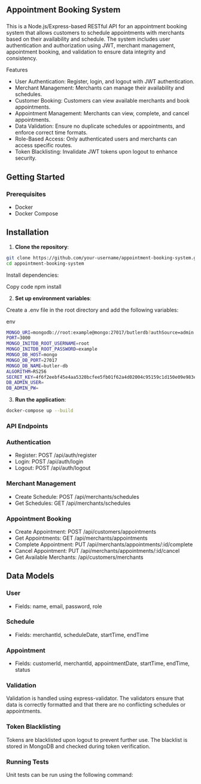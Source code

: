 ## Appointment Booking System

###

This is a Node.js/Express-based RESTful API for an appointment booking system that allows customers to schedule appointments with merchants based on their availability and schedule. The system includes user authentication and authorization using JWT, merchant management, appointment booking, and validation to ensure data integrity and consistency.

Features

- User Authentication: Register, login, and logout with JWT authentication.
- Merchant Management: Merchants can manage their availability and schedules.
- Customer Booking: Customers can view available merchants and book appointments.
- Appointment Management: Merchants can view, complete, and cancel appointments.
- Data Validation: Ensure no duplicate schedules or appointments, and enforce correct time formats.
- Role-Based Access: Only authenticated users and merchants can access specific routes.
- Token Blacklisting: Invalidate JWT tokens upon logout to enhance security.

## Getting Started

### Prerequisites

- Docker
- Docker Compose

## Installation

1. **Clone the repository**:

```bash
git clone https://github.com/your-username/appointment-booking-system.git
cd appointment-booking-system
```

Install dependencies:

Copy code
npm install

2. **Set up environment variables**:

Create a .env file in the root directory and add the following variables:

env

```bash
MONGO_URI=mongodb://root:example@mongo:27017/butlerdb?authSource=admin
PORT=3000
MONGO_INITDB_ROOT_USERNAME=root
MONGO_INITDB_ROOT_PASSWORD=example
MONGO_DB_HOST=mongo
MONGO_DB_PORT=27017
MONGO_DB_NAME=butler-db
ALGORITHM=RS256
SECRET_KEY=4f6f2eebf45e4aa5320bcfee5fb01f62a4d02004c95159c1d150e09e983eb119
DB_ADMIN_USER=
DB_ADMIN_PW=

```

3. **Run the application**:

```bash
docker-compose up --build
```

### API Endpoints

### Authentication

- Register: POST /api/auth/register
- Login: POST /api/auth/login
- Logout: POST /api/auth/logout

### Merchant Management

- Create Schedule: POST /api/merchants/schedules
- Get Schedules: GET /api/merchants/schedules

### Appointment Booking

- Create Appointment: POST /api/customers/appointments
- Get Appointments: GET /api/merchants/appointments
- Complete Appointment: PUT /api/merchants/appointments/:id/complete
- Cancel Appointment: PUT /api/merchants/appointments/:id/cancel
- Get Available Merchants: /api/customers/merchants

## Data Models

### User

- Fields: name, email, password, role

### Schedule

- Fields: merchantId, scheduleDate, startTime, endTime

### Appointment

- Fields: customerId, merchantId, appointmentDate, startTime, endTime, status

### Validation

Validation is handled using express-validator. The validators ensure that data is correctly formatted and that there are no conflicting schedules or appointments.

### Token Blacklisting

Tokens are blacklisted upon logout to prevent further use. The blacklist is stored in MongoDB and checked during token verification.

### Running Tests

Unit tests can be run using the following command:
